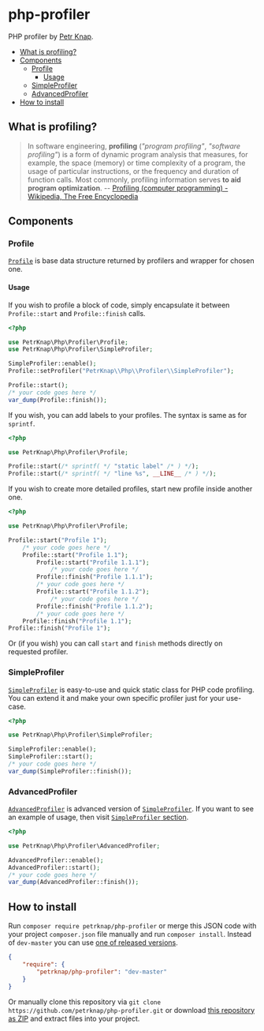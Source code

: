 # php-profiler

PHP profiler by [Petr Knap].

* [What is profiling?](#what-is-profiling)
* [Components](#components)
    * [Profile](#profile)
        * [Usage](#usage)
    * [SimpleProfiler](#simpleprofiler)
    * [AdvancedProfiler](#advancedprofiler)
* [How to install](#how-to-install)


## What is profiling?

> In software engineering, **profiling** (*"program profiling"*, *"software profiling"*) is a form of dynamic program analysis that measures, for example, the space (memory) or time complexity of a program, the usage of particular instructions, or the frequency and duration of function calls. Most commonly, profiling information serves **to aid program optimization**.
-- [Profiling (computer programming) - Wikipedia, The Free Encyclopedia]


## Components

### Profile

[`Profile`] is base data structure returned by profilers and wrapper for chosen one.

#### Usage

If you wish to profile a block of code, simply encapsulate it between `Profile::start` and `Profile::finish` calls.

```php
<?php

use PetrKnap\Php\Profiler\Profile;
use PetrKnap\Php\Profiler\SimpleProfiler;

SimpleProfiler::enable();
Profile::setProfiler("PetrKnap\\Php\\Profiler\\SimpleProfiler");

Profile::start();
/* your code goes here */
var_dump(Profile::finish());
```

If you wish, you can add labels to your profiles. The syntax is same as for `sprintf`.

```php
<?php

use PetrKnap\Php\Profiler\Profile;

Profile::start(/* sprintf( */ "static label" /* ) */);
Profile::start(/* sprintf( */ "line %s", __LINE__ /* ) */);
```

If you wish to create more detailed profiles, start new profile inside another one.

```php
<?php

use PetrKnap\Php\Profiler\Profile;

Profile::start("Profile 1");
    /* your code goes here */
    Profile::start("Profile 1.1");
        Profile::start("Profile 1.1.1");
            /* your code goes here */
        Profile::finish("Profile 1.1.1");
        /* your code goes here */
        Profile::start("Profile 1.1.2");
            /* your code goes here */
        Profile::finish("Profile 1.1.2");
        /* your code goes here */
    Profile::finish("Profile 1.1");
Profile::finish("Profile 1");
```

Or (if you wish) you can call `start` and `finish` methods directly on requested profiler.


### SimpleProfiler

[`SimpleProfiler`] is easy-to-use and quick static class for PHP code profiling. You can extend it and make your own specific profiler just for your use-case.

```php
<?php

use PetrKnap\Php\Profiler\SimpleProfiler;

SimpleProfiler::enable();
SimpleProfiler::start();
/* your code goes here */
var_dump(SimpleProfiler::finish());
```


### AdvancedProfiler

[`AdvancedProfiler`] is advanced version of [`SimpleProfiler`]. If you want to see an example of usage, then visit [`SimpleProfiler` section](#simpleprofiler).

```php
<?php

use PetrKnap\Php\Profiler\AdvancedProfiler;

AdvancedProfiler::enable();
AdvancedProfiler::start();
/* your code goes here */
var_dump(AdvancedProfiler::finish());
```

## How to install

Run `composer require petrknap/php-profiler` or merge this JSON code with your project `composer.json` file manually and run `composer install`. Instead of `dev-master` you can use [one of released versions].

```json
{
    "require": {
        "petrknap/php-profiler": "dev-master"
    }
}
```

Or manually clone this repository via `git clone https://github.com/petrknap/php-profiler.git` or download [this repository as ZIP] and extract files into your project.



[Petr Knap]:http://petrknap.cz/
[Profiling (computer programming) - Wikipedia, The Free Encyclopedia]:https://en.wikipedia.org/w/index.php?title=Profiling_(computer_programming)&oldid=697419059
[`Profile`]:https://github.com/petrknap/php-profiler/blob/master/src/Profiler/Profile.php
[`SimpleProfiler`]:https://github.com/petrknap/php-profiler/blob/master/src/Profiler/SimpleProfiler.php
[`AdvancedProfiler`]:https://github.com/petrknap/php-profiler/blob/master/src/Profiler/AdvancedProfiler.php
[one of released versions]:https://github.com/petrknap/php-profiler/releases
[this repository as ZIP]:https://github.com/petrknap/php-profiler/archive/master.zip
